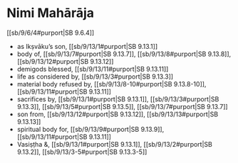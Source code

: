 # Nimi Mahārāja

[[sb/9/6/4#purport|SB 9.6.4]]

* as Ikṣvāku’s son, [[sb/9/13/1#purport|SB 9.13.1]]
* body of, [[sb/9/13/7#purport|SB 9.13.7]], [[sb/9/13/8#purport|SB 9.13.8]], [[sb/9/13/12#purport|SB 9.13.12]]
* demigods blessed, [[sb/9/13/11#purport|SB 9.13.11]]
* life as considered by, [[sb/9/13/3#purport|SB 9.13.3]]
* material body refused by, [[sb/9/13/8-10#purport|SB 9.13.8-10]], [[sb/9/13/11#purport|SB 9.13.11]]
* sacrifices by, [[sb/9/13/1#purport|SB 9.13.1]], [[sb/9/13/3#purport|SB 9.13.3]], [[sb/9/13/5#purport|SB 9.13.5]], [[sb/9/13/7#purport|SB 9.13.7]]
* son from, [[sb/9/13/12#purport|SB 9.13.12]], [[sb/9/13/13#purport|SB 9.13.13]]
* spiritual body for, [[sb/9/13/9#purport|SB 9.13.9]], [[sb/9/13/11#purport|SB 9.13.11]]
* Vasiṣṭha &, [[sb/9/13/1#purport|SB 9.13.1]], [[sb/9/13/2#purport|SB 9.13.2]], [[sb/9/13/3-5#purport|SB 9.13.3-5]]

